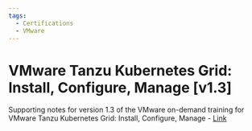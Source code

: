 ```yaml
---
tags:
  - Certifications
  - VMware
---
```


# VMware Tanzu Kubernetes Grid: Install, Configure, Manage [v1.3]

Supporting notes for version 1.3 of the VMware on-demand training for VMware Tanzu Kubernetes Grid: Install, Configure, Manage - [Link](https://mylearn.vmware.com/gw/learning/course/course-details/99654)
